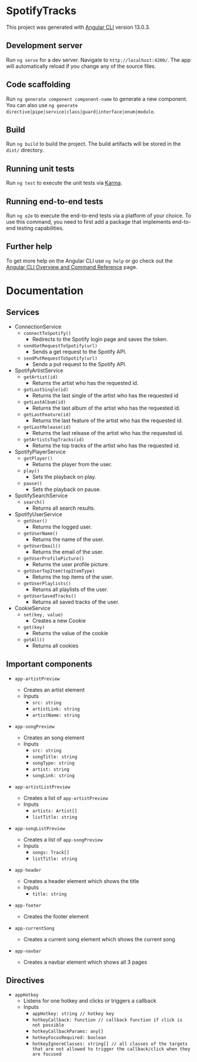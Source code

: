 # SpotifyTracks

This project was generated with [Angular CLI](https://github.com/angular/angular-cli) version 13.0.3.

## Development server

Run `ng serve` for a dev server. Navigate to `http://localhost:4200/`. The app will automatically reload if you change any of the source files.

## Code scaffolding

Run `ng generate component component-name` to generate a new component. You can also use `ng generate directive|pipe|service|class|guard|interface|enum|module`.

## Build

Run `ng build` to build the project. The build artifacts will be stored in the `dist/` directory.

## Running unit tests

Run `ng test` to execute the unit tests via [Karma](https://karma-runner.github.io).

## Running end-to-end tests

Run `ng e2e` to execute the end-to-end tests via a platform of your choice. To use this command, you need to first add a package that implements end-to-end testing capabilities.

## Further help

To get more help on the Angular CLI use `ng help` or go check out the [Angular CLI Overview and Command Reference](https://angular.io/cli) page.


# Documentation

## Services
- ConnectionService
    - `connectToSpotify()`
        - Redirects to the Spotify login page and saves the token.
    - `sendGetRequestToSpotify(url)`      
        - Sends a get request to the Spotify API.
    - `sendPutRequestToSpotify(url)`
        - Sends a put request to the Spotify API.
- SpotifyArtistService
    - `getArtist(id)`
        - Returns the artist who has the requested id.
    - `getLastSingle(id)`
        - Returns the last single of the artist who has the requested id
    - `getLastAlbum(id)`
        - Returns the last album of the artist who has the requested id.
    - `getLastFeature(id)`
        - Returns the last feature of the artist who has the requested id.
    - `getLastRelease(id)`
        - Returns the last release of the artist who has the requested id.
    - `getArtistsTopTracks(id)`
        - Returns the top tracks of the artist who has the requested id.
- SpotifyPlayerService
    - `getPlayer()`
        - Returns the player from the user.
    - `play()`
        - Sets the playback on play.
    - `pause()`
        - Sets the playback on pause.
- SpotifySearchService
    - `search()`
        - Returns all search results.
- SpotifyUserService
    - `getUser()`
        - Returns the logged user.
    - `getUserName()`
        - Returns the name of the user.
    - `getUserEmail()`
        - Returns the email of the user.
    - `getUserProfilePicture()`
        - Returns the user profile picture.
    - `getUserTopItem(topItemType)`
        - Returns the top items of the user.
    - `getUserPlaylists()`
        - Returns all playlists of the user.
    - `getUserSavedTracks()`
        - Returns all saved tracks of the user.
- CookieService
    - `set(key, value)`
        - Creates a new Cookie
    - `get(key)`
        - Returns the value of the cookie
    - `getAll()`
        - Returns all cookies

## Important components

- `app-artistPreview`
    - Creates an artist element
    - Inputs
        - `src: string`
        - `artistLink: string`
        - `artistName: string`
- `app-songPreview`
    - Creates an song element
    - Inputs
        - `src: string`
        - `songTitle: string`
        - `songType: string`
        - `artist: string`
        - `songLink: string`
- `app-artistListPreview`
    - Creates a list of `app-artistPreview`
    - Inputs
        - `artists: Artist[]`
        - `listTitle: string`
- `app-songListPreview`
    - Creates a list of `app-songPreview`
    - Inputs
        - `songs: Track[]`
        - `listTitle: string`

- `app-header`
    - Creates a header element which shows the title
    - Inputs
        - `title: string`
- `app-footer`
    - Creates the footer element
- `app-currentSong`
    - Creates a current song element which shows the current song
- `app-navbar`
    - Creates a navbar element which shows all 3 pages

## Directives

- `appHotkey`
    - Listens for one hotkey and clicks or triggers a callback
    - Inputs
        - `appHotkey: string // hotkey key`
        - `hotkeyCallback: Function // callback function if click is not possible`
        - `hotkeyCallbackParams: any[]`
        - `hotkeyFocusRequired: boolean`
        - `hotkeyIgnoreClasses: string[] // all classes of the targets that are not allowed to trigger the callback/click when they are focused`